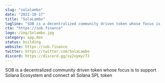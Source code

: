 ```yaml
---
slug: "solalambo"
date: "2021-10-17"
title: "SolaLambo"
logline: "SOB is a decentralized community driven token whose focus is to support Solana Ecosystem and connect all Solana SPL token"
cta: "https://sob.finance"
logo: /img/Solambo.jpg
category: app,dex
status: building
website: https://sob.finance
twitter: https://twitter.com/SolaLambo
discord: https://discord.gg/sy2xymyc7J
---
```


SOB is a decentralized community driven token whose focus is to support Solana Ecosystem and connect all Solana SPL token

